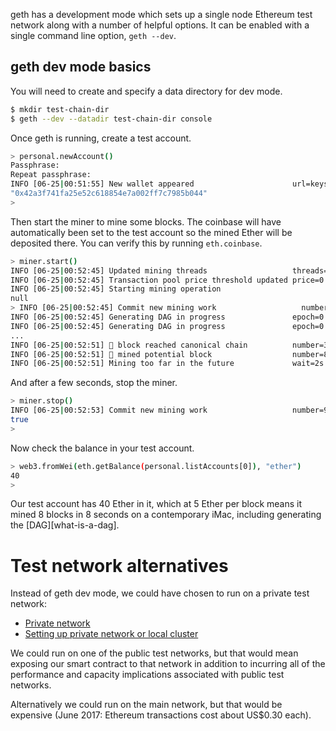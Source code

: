 geth has a development mode which sets up a single node Ethereum test network along with a number of helpful options. It can be enabled with a single command line option, `geth --dev`.

## geth dev mode basics

You will need to create and specify a data directory for dev mode.

```sh
$ mkdir test-chain-dir
$ geth --dev --datadir test-chain-dir console
```

Once geth is running, create a test account.

```sh
> personal.newAccount()
Passphrase: 
Repeat passphrase: 
INFO [06-25|00:51:55] New wallet appeared                      url=keystore:///tmp… status=Locked
"0x42a3f741fa25e52c618854e7a002ff7c7985b044"
>
```

Then start the miner to mine some blocks. The coinbase will have automatically been set to the test account so the mined Ether will be deposited there. You can verify this by running `eth.coinbase`.

```sh
> miner.start()
INFO [06-25|00:52:45] Updated mining threads                   threads=0
INFO [06-25|00:52:45] Transaction pool price threshold updated price=0
INFO [06-25|00:52:45] Starting mining operation 
null
> INFO [06-25|00:52:45] Commit new mining work                   number=1 txs=0 uncles=0 elapsed=103.893µs
INFO [06-25|00:52:45] Generating DAG in progress               epoch=0 percentage=0 elapsed=68.374µs
INFO [06-25|00:52:45] Generating DAG in progress               epoch=0 percentage=3 elapsed=137.968µs
...
INFO [06-25|00:52:51] 🔗 block reached canonical chain          number=3 hash=7049f9…22f775
INFO [06-25|00:52:51] 🔨 mined potential block                  number=8 hash=c84185…4b5994
INFO [06-25|00:52:51] Mining too far in the future             wait=2s
```

And after a few seconds, stop the miner.

```sh
> miner.stop()
INFO [06-25|00:52:53] Commit new mining work                   number=9 txs=0 uncles=0 elapsed=2.002s
true
> 
```

Now check the balance in your test account.

```sh
> web3.fromWei(eth.getBalance(personal.listAccounts[0]), "ether")
40
> 
```

Our test account has 40 Ether in it, which at 5 Ether per block means it mined 8 blocks in 8 seconds on a contemporary iMac, including generating the [DAG][what-is-a-dag].

# Test network alternatives

Instead of geth dev mode, we could have chosen to run on a private test network:

* [Private network](https://github.com/ethereum/go-ethereum/wiki/Private-network)
* [Setting up private network or local cluster](https://github.com/ethereum/go-ethereum/wiki/Setting-up-private-network-or-local-cluster)

We could run on one of the public test networks, but that would mean exposing our smart contract to that network in addition to incurring all of the performance and capacity implications associated with public test networks.

Alternatively we could run on the main network, but that would be expensive (June 2017: Ethereum transactions cost about US$0.30 each).